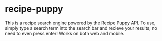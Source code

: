 # recipe-puppy
This is a recipe search engine powered by the Recipe Puppy API. To use, simply type a search term into the search bar and recieve your results; no need to even press enter!
Works on both web and mobile.
